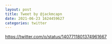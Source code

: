 ```yaml
--- 
layout: post 
title: Tweet by @jackmcapn 
date: 2021-06-23 1624459627 
categories: twitter 
--- 
```

https://twitter.com/o/status/1407711801374961667